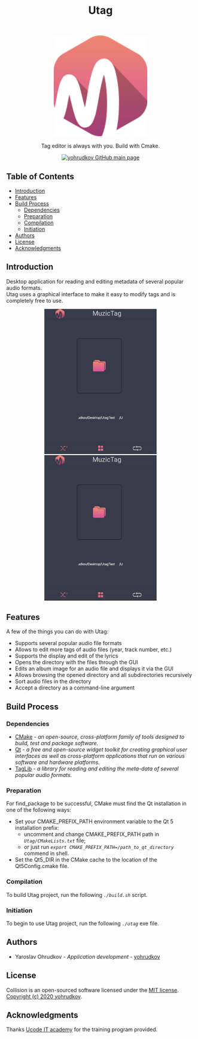 <h1 align="center"> Utag </h1> <br>

<p align="center">
    <a href="https://github.com/yohrudkov/Utag">
        <img alt="Utag"
        title="Utag"
        src="https://github.com/yohrudkov/Utag/blob/main/app/resources/logo.svg?raw=true"
        width="250">
    </a>
</p>

<p align="center"> Tag editor is always with you. Build with Cmake. </p>

<p align="center">
    <a href="https://github.com/yohrudkov">
        <img alt="yohrudkov GitHub main page"
        title="Main page"
        src="https://github.githubassets.com/images/modules/logos_page/GitHub-Logo.png"
        width="140">
    </a>
</p>

## Table of Contents

- [Introduction](#Introduction)
- [Features](#Features)
- [Build Process](#Build-Process)
    - [Dependencies](#Dependencies)
    - [Preparation](#Preparation)
    - [Compilation](#Compilation)
    - [Initiation](#Initiation)
- [Authors](#Authors)
- [License](#License)
- [Acknowledgments](#Acknowledgments)

## Introduction

Desktop application for reading and editing metadata of several popular audio formats.\
Utag uses a graphical interface to make it easy to modify tags and is completely free to use.

<p align="center">
    <img alt="Utag"
    title="Utag"
    src="https://github.com/yohrudkov/Utag/blob/main/app/resources/img/1.jpg?raw=true"
    width="300">
    <img alt="Utag"
    title="Utag"
    src="https://github.com/yohrudkov/Utag/blob/main/app/resources/img/1.jpg?raw=true"
    width="300">
</p>

## Features

A few of the things you can do with Utag:

* Supports several popular audio file formats
* Allows to edit more tags of audio files (year, track number, etc.)
* Supports the display and edit of the lyrics
* Opens the directory with the files through the GUI
* Edits an album image for an audio file and displays it via the GUI
* Allows browsing the opened directory and all subdirectories recursively
* Sort audio files in the directory
* Accept a directory as a command-line argument

## Build Process

### Dependencies

- [CMake](https://cmake.org) - *an open-source, cross-platform family of tools designed to build, test and package software.*
- [Qt](https://www.qt.io) - *a free and open-source widget toolkit for creating graphical user interfaces as well as cross-platform applications that run on various software and hardware platforms.*
- [TagLib](https://taglib.org) - *a library for reading and editing the meta-data of several popular audio formats.*

### Preparation

For find_package to be successful, CMake must find the Qt installation in one of the following ways:

- Set your CMAKE_PREFIX_PATH environment variable to the Qt 5 installation prefix:
    - uncomment and change CMAKE_PREFIX_PATH path in *`Utag/CMakeLists.txt`* file;
    - or just run *`export CMAKE_PREFIX_PATH=/path_to_qt_directory`* commend in shell.
- Set the Qt5_DIR in the CMake cache to the location of the Qt5Config.cmake file.

### Compilation

To build Utag project, run the following *`./build.sh`* script.

### Initiation

To begin to use Utag project, run the following *`./utag`* exe file.

## Authors

- Yaroslav Ohrudkov - *Application development* - [yohrudkov](https://github.com/yohrudkov)

## License

Collision is an open-sourced software licensed under the [MIT license](https://en.wikipedia.org/wiki/MIT_License). \
[Copyright (c) 2020 yohrudkov](https://github.com/yohrudkov/Utag/blob/main/LICENSE).

## Acknowledgments

Thanks [Ucode IT academy](https://ucode.world/ru/) for the training program provided.
